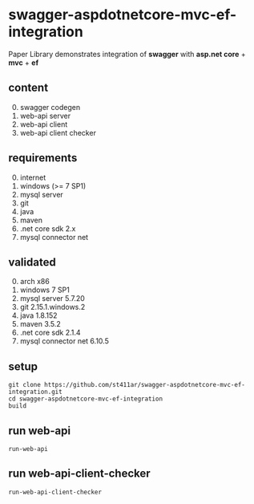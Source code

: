 # swagger-aspdotnetcore-mvc-ef-integration
Paper Library demonstrates integration of **swagger** with **asp.net core** + **mvc** + **ef**
## content
0. swagger codegen
1. web-api server
2. web-api client
3. web-api client checker
## requirements
0. internet
1. windows (>= 7 SP1)
2. mysql server
3. git
4. java
5. maven
6. .net core sdk 2.x
7. mysql connector net
## validated
0. arch x86
1. windows 7 SP1
2. mysql server 5.7.20
3. git 2.15.1.windows.2
4. java 1.8.152
5. maven 3.5.2
6. .net core sdk 2.1.4
7. mysql connector net 6.10.5
## setup
```
git clone https://github.com/st411ar/swagger-aspdotnetcore-mvc-ef-integration.git
cd swagger-aspdotnetcore-mvc-ef-integration
build
```
## run web-api
`run-web-api`
## run web-api-client-checker
`run-web-api-client-checker`
